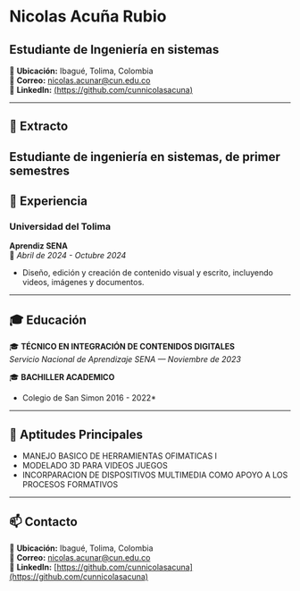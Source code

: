 # Nicolas Acuña Rubio

## Estudiante de Ingeniería en sistemas

📍 **Ubicación:** Ibagué, Tolima, Colombia  
📧 **Correo:** [nicolas.acunar@cun.edu.co](mailto:nicolas.acunar@cun.edu.co)  
🔗 **LinkedIn:** [(https://github.com/cunnicolasacuna)](https://github.com/cunnicolasacuna)

---

## 📄 Extracto
Estudiante de ingeniería en sistemas, de primer semestres
---

## 💼 Experiencia

### **Universidad del Tolima**  
**Aprendiz SENA**  
📅 *Abril de 2024 - Octubre 2024*  
- Diseño, edición y creación de contenido visual y escrito, incluyendo videos, imágenes y documentos.
---

## 🎓 Educación

🎓 **TÉCNICO EN INTEGRACIÓN DE CONTENIDOS DIGITALES**  
*Servicio Nacional de Aprendizaje SENA — Noviembre de 2023*

🎓 **BACHILLER ACADEMICO**  
* Colegio de San Simon 2016 - 2022*

---

## 🚀 Aptitudes Principales
- MANEJO BASICO DE HERRAMIENTAS OFIMATICAS I
- MODELADO 3D PARA VIDEOS JUEGOS
- INCORPARACION DE DISPOSITIVOS MULTIMEDIA COMO APOYO A LOS PROCESOS 
FORMATIVOS

---

## 📫 Contacto
📍 **Ubicación:** Ibagué, Tolima, Colombia  
📧 **Correo:** [nicolas.acunar@cun.edu.co](mailto:nicolas.acunar@cun.edu.co)  
🔗 **LinkedIn:** [https://github.com/cunnicolasacuna](https://github.com/cunnicolasacuna)

